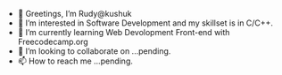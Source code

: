 - 👋 Greetings, I’m Rudy@kushuk
- 👀 I’m interested in Software Development and my skillset is in C/C++.
- 🌱 I’m currently learning Web Devolopment Front-end with Freecodecamp.org
- 💞️ I’m looking to collaborate on ...pending.
- 📫 How to reach me ...pending.

<!---
kushuk/kushuk is a ✨ special ✨ repository because its `README.md` (this file) appears on your GitHub profile.
You can click the Preview link to take a look at your changes.
--->

